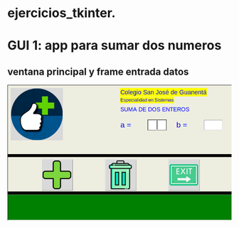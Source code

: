 # ejercicios_tkinter.

# GUI 1: app para sumar dos numeros

## ventana principal y frame entrada datos

![ventana principal y frame entrada](ventana_principal.png "ventana principal y frame entrada")